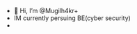 - 👋 Hi, I’m @Mugilh4kr+
- IM currently persuing BE(cyber security)
- 

<!---
Mugilh4kr/Mugilh4kr is a ✨ special ✨ repository because its `README.md` (this file) appears on your GitHub profile.
You can click the Preview link to take a look at your changes.
--->
